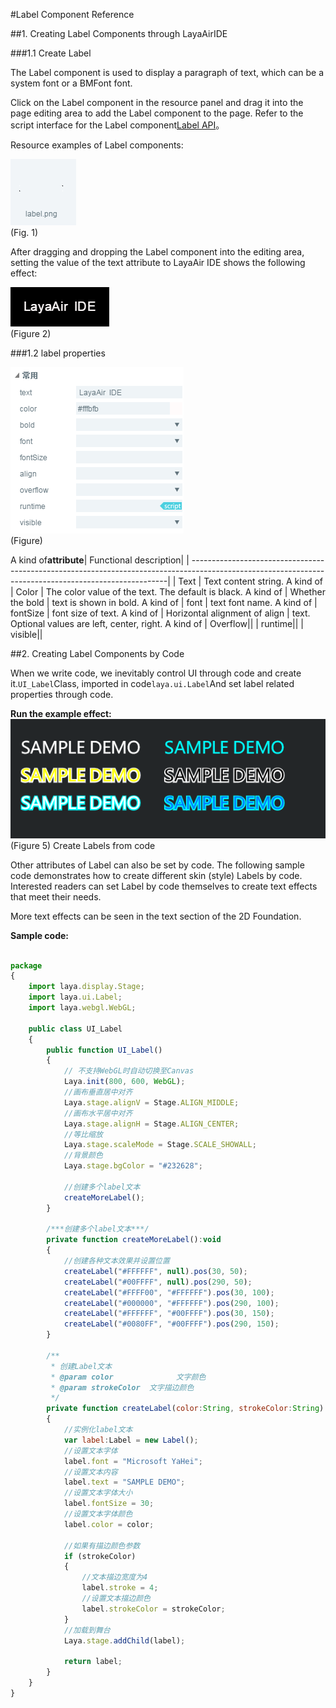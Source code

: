 #Label Component Reference



##1. Creating Label Components through LayaAirIDE

###1.1 Create Label

The Label component is used to display a paragraph of text, which can be a system font or a BMFont font.

Click on the Label component in the resource panel and drag it into the page editing area to add the Label component to the page.
Refer to the script interface for the Label component[Label API](http://layaair.ldc.layabox.com/api/index.html?category=Core&class=laya.ui.Label)。

Resource examples of Label components:

​![图片0.png](img/1.png)<br/>
(Fig. 1)

After dragging and dropping the Label component into the editing area, setting the value of the text attribute to LayaAir IDE shows the following effect:

​![图片0.png](img/2.png)<br/>
(Figure 2)



 

 



###1.2 label properties

​![图片0.png](img/3.png)<br/>
(Figure)

A kind of**attribute**| Functional description|
| ------------------------------------------------------------------------------------------------------------------------------------------------------|
| Text | Text content string. A kind of
| Color | The color value of the text. The default is black. A kind of
| Whether the bold | text is shown in bold. A kind of
| font | text font name. A kind of
| fontSize | font size of text. A kind of
| Horizontal alignment of align | text. Optional values are left, center, right. A kind of
| Overflow||
| runtime||
| visible||



 



##2. Creating Label Components by Code

When we write code, we inevitably control UI through code and create it.`UI_Label`Class, imported in code`laya.ui.Label`And set label related properties through code.

**Run the example effect:**
​![5](img/4.png)<br/>
(Figure 5) Create Labels from code

Other attributes of Label can also be set by code. The following sample code demonstrates how to create different skin (style) Labels by code. Interested readers can set Label by code themselves to create text effects that meet their needs.

More text effects can be seen in the text section of the 2D Foundation.

**Sample code:**


```javascript

package 
{
	import laya.display.Stage;
	import laya.ui.Label;
	import laya.webgl.WebGL;
	
	public class UI_Label
	{
		public function UI_Label()
		{
			// 不支持WebGL时自动切换至Canvas
			Laya.init(800, 600, WebGL);
			//画布垂直居中对齐
			Laya.stage.alignV = Stage.ALIGN_MIDDLE;
			//画布水平居中对齐
			Laya.stage.alignH = Stage.ALIGN_CENTER;
			//等比缩放
			Laya.stage.scaleMode = Stage.SCALE_SHOWALL;
			//背景颜色
			Laya.stage.bgColor = "#232628";

			//创建多个label文本
			createMoreLabel();			
		}

		/***创建多个label文本***/
		private function createMoreLabel():void
		{
			//创建各种文本效果并设置位置
			createLabel("#FFFFFF", null).pos(30, 50);
			createLabel("#00FFFF", null).pos(290, 50);
			createLabel("#FFFF00", "#FFFFFF").pos(30, 100);
			createLabel("#000000", "#FFFFFF").pos(290, 100);
			createLabel("#FFFFFF", "#00FFFF").pos(30, 150);
			createLabel("#0080FF", "#00FFFF").pos(290, 150);
		}
		
		/**
		 * 创建Label文本
		 * @param color 	         文字颜色
		 * @param strokeColor  文字描边颜色
		 */		
		private function createLabel(color:String, strokeColor:String):Label
		{
			//实例化label文本
			var label:Label = new Label();
			//设置文本字体
			label.font = "Microsoft YaHei";
			//设置文本内容
			label.text = "SAMPLE DEMO";
			//设置文本字体大小
			label.fontSize = 30;
			//设置文本字体颜色
			label.color = color;
			
			//如果有描边颜色参数
			if (strokeColor)
			{
				//文本描边宽度为4
				label.stroke = 4;
				//设置文本描边颜色
				label.strokeColor = strokeColor;
			}
			//加载到舞台
			Laya.stage.addChild(label);
			
			return label;
		}
	}
}
```








 	